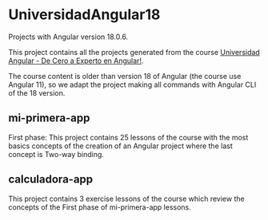 # UniversidadAngular18

Projects with Angular version 18.0.6.

This project contains all the projects generated from the course [Universidad Angular - De Cero a Experto en Angular!](https://www.udemy.com/course/angular-de-cero-a-experto-angular-2-framework-javascript-html-css/).

The course content is older than version 18 of Angular (the course use Angular 11), so we adapt the project making all commands with Angular CLI of the 18 version.

## mi-primera-app

First phase: This project contains 25 lessons of the course with the most basics concepts of the creation of an Angular project where the last concept is Two-way binding.

## calculadora-app

This project contains 3 exercise lessons of the course which review the concepts of the First phase of mi-primera-app lessons.